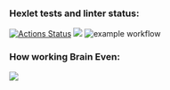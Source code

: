 ### Hexlet tests and linter status:
[![Actions Status](https://github.com/shaolanx/frontend-project-lvl1/workflows/hexlet-check/badge.svg)](https://github.com/shaolanx/frontend-project-lvl1/actions)
<a href="https://codeclimate.com/github/codeclimate/codeclimate/maintainability"><img src="https://api.codeclimate.com/v1/badges/a99a88d28ad37a79dbf6/maintainability" /></a>
![example workflow](https://github.com/shaolanx/frontend-project-lvl1/actions/workflows/make-lint.yml/badge.svg)
### How working Brain Even:
<a href="https://asciinema.org/a/CVqnMSQ0qsxakYrL8n0y8h7eK" target="_blank"><img src="https://asciinema.org/a/CVqnMSQ0qsxakYrL8n0y8h7eK.svg" /></a>